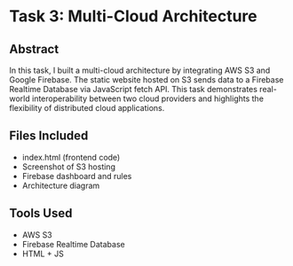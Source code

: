 # Task 3: Multi-Cloud Architecture

## Abstract
In this task, I built a multi-cloud architecture by integrating AWS S3 and Google Firebase. The static website hosted on S3 sends data to a Firebase Realtime Database via JavaScript fetch API. This task demonstrates real-world interoperability between two cloud providers and highlights the flexibility of distributed cloud applications.

## Files Included
- index.html (frontend code)
- Screenshot of S3 hosting
- Firebase dashboard and rules
- Architecture diagram

## Tools Used
- AWS S3
- Firebase Realtime Database
- HTML + JS
